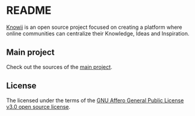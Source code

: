# README
[Knowii](https://knowii.net) is an open source project focused on creating a platform where online communities can centralize their Knowledge, Ideas and Inspiration.

## Main project
Check out the sources of the [main project](https://github.com/knowii-oss/knowii).

## License
The licensed under the terms of the [GNU Affero General Public License v3.0 open source license](https://github.com/knowii-oss/knowii/blob/main/LICENSE).
